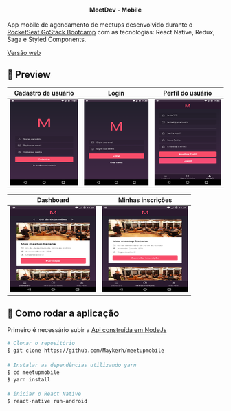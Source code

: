 <h4 align="center">
  MeetDev - Mobile
</h4>

App mobile de agendamento de meetups desenvolvido durante o [RocketSeat GoStack Bootcamp](https://rocketseat.com.br/bootcamp) com as tecnologias: React Native, Redux, Saga e Styled Components.

[Versão web](https://github.com/Maykerh/meetdev-front)

## :eyes: Preview

|Cadastro de usuário|Login|Perfil do usuário|
| ------------ | ------------ | ------------ |
|<img src="https://raw.githubusercontent.com/Maykerh/meetupmobile/master/exemplos/cadastro.png" width="200" height="200">|<img src="https://raw.githubusercontent.com/Maykerh/meetupmobile/master/exemplos/login.png" width="200" height="200">|<img src="https://raw.githubusercontent.com/Maykerh/meetupmobile/master/exemplos/perfil.png" width="200" height="200">|


|Dashboard|Minhas inscrições |
| ------------ | ------------ |
|<img src="https://raw.githubusercontent.com/Maykerh/meetupmobile/master/exemplos/dashboard.png" width="200" height="200">|<img src="https://raw.githubusercontent.com/Maykerh/meetupmobile/master/exemplos/minhas%20inscrições.png" width="200" height="200">|

## :running: Como rodar a aplicação

Primeiro é necessário subir a [Api construída em NodeJs](https://github.com/Maykerh/MeetDev) 

```bash
# Clonar o repositório
$ git clone https://github.com/Maykerh/meetupmobile

# Instalar as dependências utilizando yarn
$ cd meetupmobile
$ yarn install

# iniciar o React Native
$ react-native run-android
```

